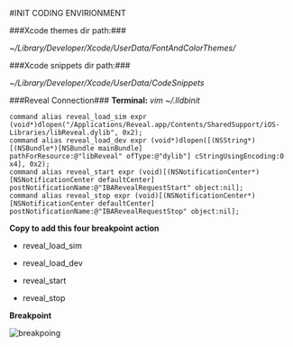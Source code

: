 #INIT CODING ENVIRIONMENT


###Xcode themes dir path:###


*~/Library/Developer/Xcode/UserData/FontAndColorThemes/*



###Xcode snippets dir path:###


*~/Library/Developer/Xcode/UserData/CodeSnippets*



###Reveal Connection###
**Terminal:**
*vim ~/.lldbinit*


```
command alias reveal_load_sim expr (void*)dlopen("/Applications/Reveal.app/Contents/SharedSupport/iOS-Libraries/libReveal.dylib", 0x2);
command alias reveal_load_dev expr (void*)dlopen([(NSString*)[(NSBundle*)[NSBundle mainBundle]               pathForResource:@"libReveal" ofType:@"dylib"] cStringUsingEncoding:0    x4], 0x2);
command alias reveal_start expr (void)[(NSNotificationCenter*)[NSNotificationCenter defaultCenter]           postNotificationName:@"IBARevealRequestStart" object:nil];
command alias reveal_stop expr (void)[(NSNotificationCenter*)[NSNotificationCenter defaultCenter]            postNotificationName:@"IBARevealRequestStop" object:nil];

```

**Copy to add this four breakpoint action**

* reveal_load_sim 

* reveal_load_dev 

* reveal_start 

* reveal_stop


**Breakpoint**

![breakpoing](http://git.devzeng.com/images/reveal_integrating/reveal_load_sim.png)